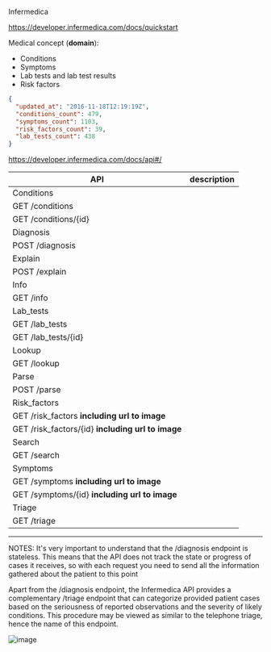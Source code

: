 Infermedica

https://developer.infermedica.com/docs/quickstart

Medical concept (**domain**):
* Conditions
* Symptoms
* Lab tests and lab test results
* Risk factors

```json
{
  "updated_at": "2016-11-18T12:19:19Z",
  "conditions_count": 479,
  "symptoms_count": 1103,
  "risk_factors_count": 39,
  "lab_tests_count": 438
}
```

https://developer.infermedica.com/docs/api#/

API|description
----|-------------
Conditions | 
 | GET /conditions
 | GET /conditions/{id}
Diagnosis | 
 | POST /diagnosis
Explain | 
 | POST /explain
Info | 
 | GET /info
Lab_tests |
 | GET /lab_tests
 | GET /lab_tests/{id}
Lookup |
 | GET /lookup
Parse |
 | POST /parse
Risk_factors |
 | GET /risk_factors **including url to image**
 | GET /risk_factors/{id} **including url to image**
Search |
 | GET /search
Symptoms | 
 | GET /symptoms **including url to image**
 | GET /symptoms/{id} **including url to image**
 Triage |
 | GET /triage 
------------------
NOTES:
It's very important to understand that the /diagnosis endpoint is stateless. This means that the API does not track the state or progress of cases it receives, so with each request you need to send all the information gathered about the patient to this point

Apart from the /diagnosis endpoint, the Infermedica API provides a complementary /triage endpoint that can categorize provided patient cases based on the seriousness of reported observations and the severity of likely conditions. This procedure may be viewed as similar to the telephone triage, hence the name of this endpoint.

![image](https://cloud.githubusercontent.com/assets/1849690/22884768/487b1be2-f1ff-11e6-992c-4131d40eed53.png)
